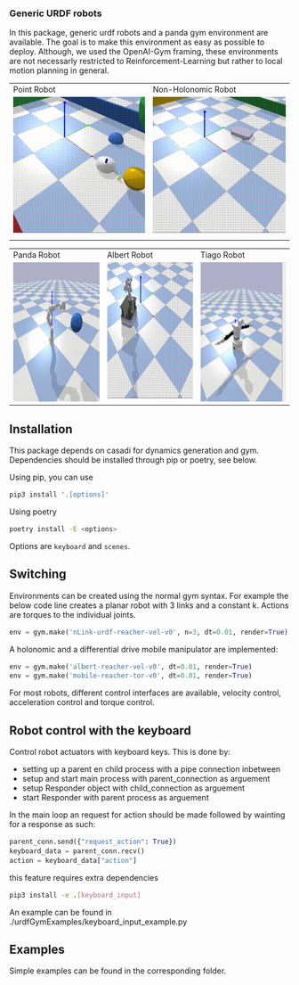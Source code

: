 ### Generic URDF robots

In this package, generic urdf robots and a panda gym environment are available.
The goal is to make this environment as easy as possible to deploy. Although, we used the
OpenAI-Gym framing, these environments are not necessarly restricted to
Reinforcement-Learning but rather to local motion planning in general.

<table>
 <tr>
  <td> Point Robot </td>
  <td> Non-Holonomic Robot </td>
 </tr>
 <tr>
  <td> <img src="/assets/pointRobot.gif" width="250" height="250"/> </td>
  <td> <img src="/assets/boxerRobot.gif" width="250" height="250"/> </td>
 </tr>
</table>

<table>
 <tr>
  <td> Panda Robot </td>
  <td> Albert Robot </td>
  <td> Tiago Robot </td>
 </tr>
 <tr>
  <td> <img src="/assets/panda.gif" width="250" height="250"/> </td>
  <td> <img src="/assets/albert.gif" width="250" height="250"/> </td>
  <td> <img src="/assets/tiago.gif" width="250" height="250"/> </td>
 </tr>
</table>


## Installation

This package depends on casadi for dynamics generation and gym.
Dependencies should be installed through pip or poetry, see below.

Using pip, you can use
```bash
pip3 install '.[options]'
```

Using poetry 
```bash
poetry install -E <options>
```

Options are `keyboard` and `scenes`.

## Switching

Environments can be created using the normal gym syntax.
For example the below code line creates a planar robot with 3 links and a constant k.
Actions are torques to the individual joints.
```python
env = gym.make('nLink-urdf-reacher-vel-v0', n=3, dt=0.01, render=True)
```

A holonomic and a differential drive mobile manipulator are implemented:
```python
env = gym.make('albert-reacher-vel-v0', dt=0.01, render=True)
env = gym.make('mobile-reacher-tor-v0', dt=0.01, render=True)
```
For most robots, different control interfaces are available, velocity control,
acceleration control and torque control.

## Robot control with the keyboard 
Control robot actuators with keyboard keys. This is done by:
* setting up a parent en child process with a pipe connection inbetween
* setup and start main process with parent_connection as arguement
* setup Responder object with child_connection as arguement
* start Responder with parent process as arguement

In the main loop an request for action should be made followed by wainting
for a response as such:
```python
parent_conn.send({"request_action": True})
keyboard_data = parent_conn.recv()
action = keyboard_data["action"]
```
this feature requires extra dependencies
```bash
pip3 install -e .[keyboard_input]
```

An example can be found in ./urdfGymExamples/keyboard_input_example.py


## Examples

Simple examples can be found in the corresponding folder.
